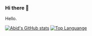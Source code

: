 ### Hi there 👋

Hello.
<!--
**mendekam/mendekam** is a ✨ _special_ ✨ repository because its `README.md` (this file) appears on your GitHub profile.

Here are some ideas to get you started:

- 🔭 I’m currently working on ...
- 🌱 I’m currently learning ...
- 👯 I’m looking to collaborate on ...
- 🤔 I’m looking for help with ...
- 💬 Ask me about ...
- 📫 How to reach me: ...
- 😄 Pronouns: ...
- ⚡ Fun fact: ...
-->
[![Abid's GitHub stats](https://github-readme-stats.vercel.app/api?username=mendekam)](https://github.com/anuraghazra/github-readme-stats)
[![Top Languange](https://github-readme-stats.vercel.app/api/top-langs/?username=mendekam)](https://github.com/anuraghazra/github-readme-stats)
